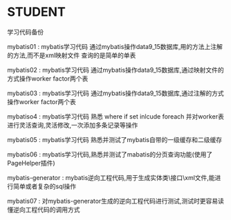 # STUDENT

学习代码备份

mybatis01 : mybatis学习代码 通过mybatis操作data9_15数据库,用的方法上注解的方法,而不是xml映射文件 查询的是简单的单表

mybatis02 : mybatis学习代码 通过mybatis操作data9_15数据库,通过映射文件的方式操作worker factor两个表

mybatis03 : mybatis学习代码 通过mybatis操作data9_15数据库,通过注解的方式操作worker factor两个表

mybatiso4 : mybatis学习代码 熟悉 where if set inlcude foreach 并对worker表进行灵活查询,灵活修改,一次添加多条记录等操作

mybatis05 : mybatis学习代码 熟悉并测试了mybatis自带的一级缓存和二级缓存

mybatis06 : mybatis学习代码,熟悉并测试了mabatis的分页查询功能(使用了PageHelper插件)

mybatis-generator : mybatis逆向工程代码,用于生成实体类\接口\xml文件,能进行简单或者复杂的sql操作

mybatis07 : 对mybatis-generator生成的逆向工程代码进行测试,测试时更容易读懂逆向工程代码的调用方式
